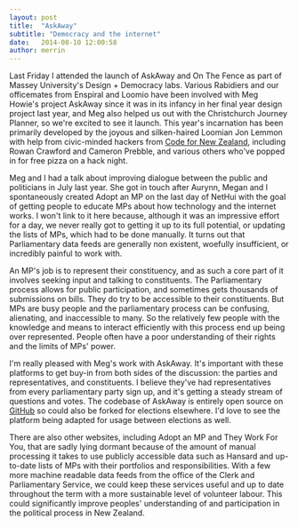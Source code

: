 ```yaml
---
layout: post
title:  "AskAway"
subtitle: "Democracy and the internet"
date:   2014-08-10 12:00:58
author: merrin
---
```


Last Friday I attended the launch of AskAway and On The Fence as part of Massey University's Design + Democracy labs. Various Rabidiers and our officemates from Enspiral and Loomio have been involved with Meg Howie's project AskAway since it was in its infancy in her final year design project last year, and Meg also helped us out with the Christchurch Journey Planner, so we're excited to see it launch. This year's incarnation has been primarily developed by the joyous and silken-haired Loomian Jon Lemmon with help from civic-minded hackers from [Code for New Zealand](http://www.codefor.org.nz), including Rowan Crawford and Cameron Prebble, and various others who've popped in for free pizza on a hack night.

Meg and I had a talk about improving dialogue between the public and politicians in July last year. She got in touch after Aurynn, Megan and I spontaneously created Adopt an MP on the last day of NetHui with the goal of getting people to educate MPs about how technology and the internet works. I won't link to it here because, although it was an impressive effort for a day, we never really got to getting it up to its full potential, or updating the lists of MPs, which had to be done manually. It turns out that Parliamentary data feeds are generally non existent, woefully insufficient, or incredibly painful to work with.

<!--break-->

An MP's job is to represent their constituency, and as such a core part of it involves seeking input and talking to constituents. The Parliamentary process allows for public participation, and sometimes gets thousands of submissions on bills. They do try to be accessible to their constituents. But MPs are busy people and the parliamentary process can be confusing, alienating, and inaccessible to many. So the relatively few people with the knowledge and means to interact efficiently with this process end up being over represented. People often have a poor understanding of their rights and the limits of MPs' power. 

I'm really pleased with Meg's work with AskAway. It's important with these platforms to get buy-in from both sides of the discussion: the parties and representatives, and constituents. I believe they've had representatives from	 every parliamentary party sign up, and it's getting a steady stream of questions and votes. The codebase of AskAway is entirely open source on [GitHub](https://github.com/askaway/askaway/) so could also be forked for elections elsewhere. I'd love to see the platform being adapted for usage between elections as well. 

There are also other websites, including Adopt an MP and They Work For You, that are sadly lying dormant because of the amount of manual processing it takes to use publicly accessible data such as Hansard and up-to-date lists of MPs with their portfolios and responsibilities. With a few more machine readable data feeds from the office of the Clerk and Parliamentary Service, we could keep these services useful and up to date throughout the term with a more sustainable level of volunteer labour. This could significantly improve peoples' understanding of and participation in the political process in New Zealand.
